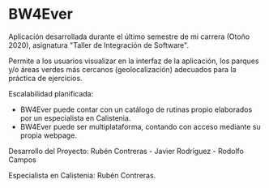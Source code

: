 # BW4Ever

Aplicación desarrollada durante el último semestre de mi carrera (Otoño 2020), asignatura "Taller de Integración de Software".

Permite a los usuarios visualizar en la interfaz de la aplicación, los parques y/o áreas verdes más cercanos (geolocalización) adecuados para la práctica de ejercicios.

Escalabilidad planificada:
- BW4Ever puede contar con un catálogo de rutinas propio elaborados por un especialista en Calistenia.
- BW4Ever puede ser multiplataforma, contando con acceso mediante su propia webpage.

Desarrollo del Proyecto: Rubén Contreras - Javier Rodríguez - Rodolfo Campos

Especialista en Calistenia: Rubén Contreras.

